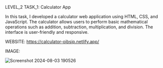 LEVEL_2 TASK_1: Calculator App

In this task, I developed a calculator web application using HTML, CSS, and JavaScript. The calculator allows users to perform basic mathematical operations such as addition, subtraction, multiplication, and division. The interface is user-friendly and responsive.

WEBSITE: https://calculator-oibsip.netlify.app/

IMAGE:

![Screenshot 2024-08-03 190526](https://github.com/user-attachments/assets/bb9221f4-a5d4-457f-95ea-c55bd81bfdf3)

